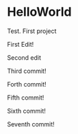 # HelloWorld
Test. First project

First Edit!

Second edit

Third commit!

Forth commit!

Fifth commit!

Sixth commit!

Seventh commit!